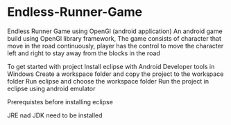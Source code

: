 # Endless-Runner-Game
Endless Runner Game using OpenGl (android application)
An android game build using OpenGl library framework, The game consists of character that move in the road continuously, player has the control to move the 
character left and right to stay away from the blocks in the road

To get started with project Install eclipse with Android Developer tools in Windows Create a workspace folder and copy the project to the workspace folder
Run eclipse and choose the workspace folder Run the project in eclipse using android emulator

Prerequistes before installing eclipse

JRE nad JDK need to be installed
